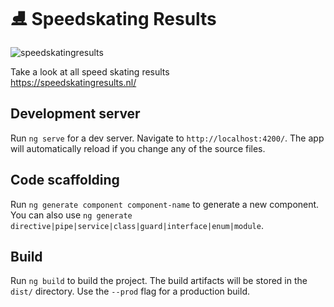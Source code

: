 # ⛸ Speedskating Results
![speedskatingresults](https://socialify.git.ci/speedskatingresults/speedskatingresults/image?description=1&font=Inter&forks=1&issues=1&logo=https%3A%2F%2Fraw.githubusercontent.com%2Fspeedskatingresults%2Fspeedskatingresults%2Fmaster%2Fsrc%2Fassets%2Fimages%2Flogo%2Flogo.svg&pulls=1&stargazers=1&theme=Light)

Take a look at all speed skating results  
https://speedskatingresults.nl/

## Development server

Run `ng serve` for a dev server. Navigate to `http://localhost:4200/`. The app will automatically reload if you change any of the source files.

## Code scaffolding

Run `ng generate component component-name` to generate a new component. You can also use `ng generate directive|pipe|service|class|guard|interface|enum|module`.

## Build

Run `ng build` to build the project. The build artifacts will be stored in the `dist/` directory. Use the `--prod` flag for a production build.
